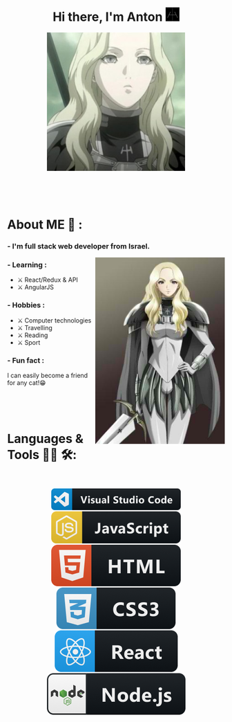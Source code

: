 <h1 align="center">Hi there, I'm Anton <img src="https://github.com/TaskForce73/TaskForce73/blob/main/testFolder/download.png" alt="Claymore" height="32" width="32" /></h1>
<p align="center"><img src="https://github.com/TaskForce73/TaskForce73/blob/main/testFolder/opening.JPG" alt="Teresa Of The Faint Smile" height="320" width="320"/></p>


</br>
</br>
</br>


# About ME 💬 :

### - I'm full stack web developer from Israel.

<img hight="200" width="300" alt="GIF" align="right" src="https://github.com/TaskForce73/TaskForce73/blob/main/testFolder/IMG_3704.JPG">

### - Learning :
- ⚔ React/Redux & API
- ⚔ AngularJS

### - Hobbies : 
- ⚔ Computer technologies
- ⚔ Travelling 
- ⚔ Reading 
- ⚔ Sport

### - Fun fact :
I can easily become a friend for any cat!😁

</br>
</br>
</br>

# Languages & Tools 👨‍💻 🛠:
</br>

<p align="center">
<!-- For more icons please follow  https://github.com/MikeCodesDotNET/ColoredBadges -->
<img src="https://github.com/TaskForce73/TaskForce73/blob/main/testFolder/visualstudio_code%403x.png" alt="vs code" width="300" hight="150">
<img src="https://github.com/TaskForce73/TaskForce73/blob/main/testFolder/js%403x.png" alt="js"  width="300" hight="100">
<img src="https://github.com/TaskForce73/TaskForce73/blob/main/testFolder/html%403x.png" alt="html" width="300" hight="150">
</br>
<img src="https://github.com/TaskForce73/TaskForce73/blob/main/testFolder/css3%403x.png" alt="css" width="" hight="">
<img src="https://github.com/TaskForce73/TaskForce73/blob/main/testFolder/react%403x.png" alt="react" width="" hight="">
<img src="https://github.com/TaskForce73/TaskForce73/blob/main/testFolder/nodejs%403x.png" alt="nodeJS" width="" hight="">
</p>


</br>
</br>
</br>
